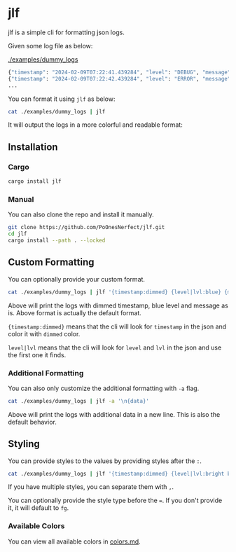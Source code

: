 # jlf

jlf is a simple cli for formatting json logs.

Given some log file as below:

[./examples/dummy_logs](./examples/dummy_logs)

```sh
{"timestamp": "2024-02-09T07:22:41.439284", "level": "DEBUG", "message": "User logged in successfully", "data": {"user_id": 3175, "session_id": "Nsb3P5mZ7971NFIt", "ip_address": "149.215.200.169", "action": "login", "success": false, "error_code": null}}
{"timestamp": "2024-02-09T07:22:42.439284", "level": "ERROR", "message": "Database connection established", "data": {"user_id": 8466, "session_id": "ZMOXKPna3GbzWz2N", "ip_address": "213.135.167.95", "action": "logout", "success": true, "error_code": null}}
...
```

You can format it using `jlf` as below:

```sh
cat ./examples/dummy_logs | jlf
```

It will output the logs in a more colorful and readable format:

## Installation

### Cargo

```sh
cargo install jlf
```

### Manual

You can also clone the repo and install it manually.

```sh
git clone https://github.com/PoOnesNerfect/jlf.git
cd jlf
cargo install --path . --locked
```

## Custom Formatting

You can optionally provide your custom format.

```sh
cat ./examples/dummy_logs | jlf '{timestamp:dimmed} {level|lvl:blue} {message|msg|body}'
```

Above will print the logs with dimmed timestamp, blue level and message as is.
Above format is actually the default format.

`{timestamp:dimmed}` means that the cli will look for `timestamp` in the json and color it with `dimmed` color.

`level|lvl` means that the cli will look for `level` and `lvl` in the json and use the first one it finds.

### Additional Formatting

You can also only customize the additional formatting with `-a` flag.

```sh
cat ./examples/dummy_logs | jlf -a '\n{data}'
```

Above will print the logs with additional data in a new line.
This is also the default behavior.

## Styling

You can provide styles to the values by providing styles after the `:`.

```sh
cat ./examples/dummy_logs | jlf '{timestamp:dimmed} {level|lvl:bright blue,bg=red,bold} {message|msg|body:fg=bright white}'
```

If you have multiple styles, you can separate them with `,`.

You can optionally provide the style type before the `=`. If you don't provide it, it will default to `fg`.

### Available Colors

You can view all available colors in [colors.md](colors.md).
